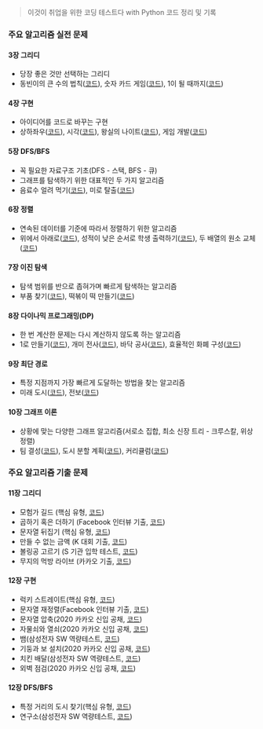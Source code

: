 > 이것이 취업을 위한 코딩 테스트다 with Python 코드 정리 및 기록

### 주요 알고리즘 실전 문제
#### 3장 그리디
* 당장 좋은 것만 선택하는 그리디
* 동빈이의 큰 수의 법칙([코드](/그리디/큰수의법칙.py)), 숫자 카드 게임([코드](/그리디/숫자카드게임.py)), 1이 될 때까지([코드](/그리디/1이될때까지.py))
#### 4장 구현
* 아이디어를 코드로 바꾸는 구현
* 상하좌우([코드](/구현/상하좌우.py)), 시각([코드](구현/시각.py)), 왕실의 나이트([코드](/구현/왕실의나이트.py)), 게임 개발([코드](/구현/게임개발.py))
#### 5장 DFS/BFS
* 꼭 필요한 자료구조 기초(DFS - 스택, BFS - 큐)
* 그래프를 탐색하기 위한 대표적인 두 가지 알고리즘
* 음료수 얼려 먹기([코드](/DFS,BFS/음료수얼려먹기.py)), 미로 탈출([코드](/DFS,BFS/미로탈출.py))
#### 6장 정렬
* 연속된 데이터를 기준에 따라서 정렬하기 위한 알고리즘
* 위에서 아래로([코드](/정렬/위에서아래로.py)), 성적이 낮은 순서로 학생 출력하기([코드](/정렬/성적이낮은순서로학생출력하기.py)), 두 배열의 원소 교체([코드](/정렬/두배열의원소교체.py))  
#### 7장 이진 탐색
* 탐색 범위를 반으로 좁혀가며 빠르게 탐색하는 알고리즘
* 부품 찾기([코드](/이진탐색/부품찾기.py)), 떡볶이 떡 만들기([코드](/이진탐색/떡볶이떡만들기.py))
#### 8장 다이나믹 프로그래밍(DP)
* 한 번 계산한 문제는 다시 계산하지 않도록 하는 알고리즘
* 1로 만들기([코드](/DP/1로만들기.py)), 개미 전사([코드](/DP/개미전사.py)), 바닥 공사([코드](/DP/바닥공사.py)), 효율적인 화폐 구성([코드](/DP/효율적인화폐구성.py))

#### 9장 최단 경로
* 특정 지점까지 가장 빠르게 도달하는 방법을 찾는 알고리즘
* 미래 도시([코드](/최단경로/미래도시.PY)), 전보([코드](/최단경로/전보.py))
#### 10장 그래프 이론
* 상황에 맞는 다양한 그래프 알고리즘(서로소 집합, 최소 신장 트리 - 크루스칼, 위상 정렬) 
* 팀 결성([코드](/그래프/팀결성.py)), 도시 분할 계획([코드](/그래프/도시분할계획.py)), 커리큘럼([코드](/그래프/커리큘럼.py))
### 주요 알고리즘 기출 문제
#### 11장 그리디  
* 모험가 길드 (핵심 유형, [코드](/그리디/모험가길드.py))
* 곱하기 혹은 더하기 (Facebook 인터뷰 기출, [코드](/그리디/곱하기혹은더하기.py))
* 문자열 뒤집기 (핵심 유형, [코드](/그리디/문자열뒤집기.py))
* 만들 수 없는 금액 (K 대회 기출, [코드](/그리디/만들수없는금액.py))
* 볼링공 고르기 (S 기관 입학 테스트, [코드](/그리디/볼링공고르기.py))
* 무지의 먹방 라이브 (카카오 기출, [코드](/그리디/무지의먹방라이브.py))
#### 12장 구현
* 럭키 스트레이트(핵심 유형, [코드](/구현/럭키스트레이트.py))
* 문자열 재정렬(Facebook 인터뷰 기출, [코드](/구현/문자열재정렬.py))
* 문자열 압축(2020 카카오 신입 공채, [코드](/구현/문자열압축.py))
* 자물쇠와 열쇠(2020 카카오 신입 공채, [코드](/구현/자물쇠와열쇠.py))
* 뱀(삼성전자 SW 역량테스트, [코드](/구현/뱀.py))
* 기둥과 보 설치(2020 카카오 신입 공채, [코드](/구현/기둥과보설치.py))
* 치킨 배달(삼성전자 SW 역량테스트, [코드](/구현/치킨배달.py))
* 외벽 점검(2020 카카오 신입 공채, [코드](/구현/외벽점검.py))
#### 12장 DFS/BFS
* 특정 거리의 도시 찾기(핵심 유형, [코드](/DFS,BFS/특정거리의도시찾기.py))
* 연구소(삼성전자 SW 역량테스트, [코드](/DFS,BFS/연구소.py))
